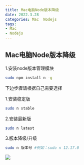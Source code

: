 ```yaml
---
title: Mac电脑Node版本降级
date: 2022.3.28
categories: Mac  Nodejs
tags: 
- Mac
- Nodejs
---
```


## Mac电脑Node版本降级

1.安装node版本管理模块
```bash
sudo npm install n -g
```

下边步骤请根据自己需要选择

1.安装稳定版
```bash
sudo n stable
```

2.安装最新版
```bash
sudo n latest
```

3.版本降级/升级
```bash
sudo n 版本号 #例如：sudo n 12.17.0
```
![](https://s3.bmp.ovh/imgs/2022/03/ad7c54374717a223.jpg)